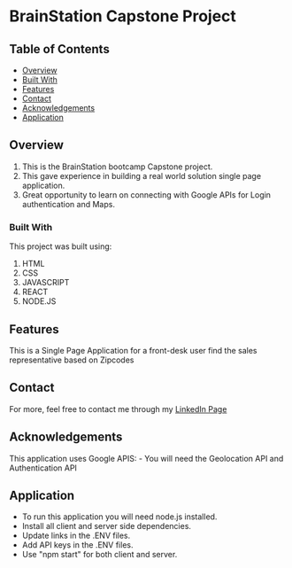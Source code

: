 # BrainStation Capstone Project

## Table of Contents

- [Overview](#overview)
- [Built With](#built-with)
- [Features](#features)
- [Contact](#contact)
- [Acknowledgements](#acknowledgements)
- [Application](#application)

## Overview

<!-- TODO: Add a screenshot of the live project.
    1. Link to a 'live demo.'
    2. Describe your overall experience in a couple of sentences.
    3. List a few specific technical things that you learned or improved on.
    4. Share any other tips or guidance for others attempting this or something similar.
 -->
 
  1. This is the BrainStation bootcamp Capstone project.
  2. This gave experience in building a real world solution single page application.
  3. Great opportunity to learn on connecting with Google APIs for Login authentication and Maps.

### Built With

<!-- TODO: List any MAJOR libraries/frameworks (e.g. React, Tailwind) with links to their homepages. -->
This project was built using:
  1. HTML
  2. CSS
  3. JAVASCRIPT
  4. REACT
  5. NODE.JS

## Features

<!-- TODO: List what specific 'user problems' that this application solves. -->
This is a Single Page Application for a front-desk user find the sales representative based on Zipcodes

## Contact

<!-- TODO: Include icons and links to your RELEVANT, PROFESSIONAL 'DEV-ORIENTED' social media. LinkedIn and dev.to are minimum. -->
For more, feel free to contact me through my [LinkedIn Page](https://www.linkedin.com/in/leonardosn/)

## Acknowledgements

This application uses Google APIS:
    - You will need the Geolocation API and Authentication API

## Application

- To run this application you will need node.js installed.
- Install all client and server side dependencies.
- Update links in the .ENV files.
- Add API keys in the .ENV files.
- Use "npm start" for both client and server.

<!-- TODO: List any blog posts, tutorials or plugins that you may have used to complete the project. Only list those that had a significant impact. Obviously, we all 'Google' stuff while working on our things, but maybe something in particular stood out as a 'major contributor' to your skill set for this project. -->